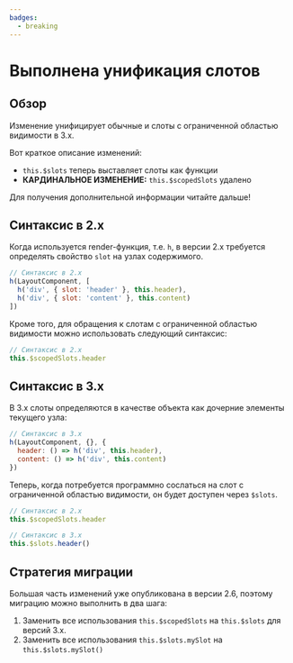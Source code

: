 ```yaml
---
badges:
  - breaking
---
```


# Выполнена унификация слотов <MigrationBadges :badges="$frontmatter.badges" />

## Обзор

Изменение унифицирует обычные и слоты с ограниченной областью видимости в 3.x.

Вот краткое описание изменений:

- `this.$slots` теперь выставляет слоты как функции
- **КАРДИНАЛЬНОЕ ИЗМЕНЕНИЕ:** `this.$scopedSlots` удалено

Для получения дополнительной информации читайте дальше!

## Синтаксис в 2.x

Когда используется render-функция, т.е. `h`, в версии 2.x требуется определять свойство `slot` на узлах содержимого.

```js
// Синтаксис в 2.x
h(LayoutComponent, [
  h('div', { slot: 'header' }, this.header),
  h('div', { slot: 'content' }, this.content)
])
```

Кроме того, для обращения к слотам с ограниченной областью видимости можно использовать следующий синтаксис:

```js
// Синтаксис в 2.x
this.$scopedSlots.header
```

## Синтаксис в 3.x

В 3.x слоты определяются в качестве объекта как дочерние элементы текущего узла:

```js
// Синтаксис в 3.x
h(LayoutComponent, {}, {
  header: () => h('div', this.header),
  content: () => h('div', this.content)
})
```

Теперь, когда потребуется программно сослаться на слот с ограниченной областью видимости, он будет доступен через `$slots`.

```js
// Синтаксис в 2.x
this.$scopedSlots.header

// Синтаксис в 3.x
this.$slots.header()
```

## Стратегия миграции

Большая часть изменений уже опубликована в версии 2.6, поэтому миграцию можно выполнить в два шага:

1. Заменить все использования `this.$scopedSlots` на `this.$slots` для версий 3.x.
2. Заменить все использования `this.$slots.mySlot` на `this.$slots.mySlot()`
